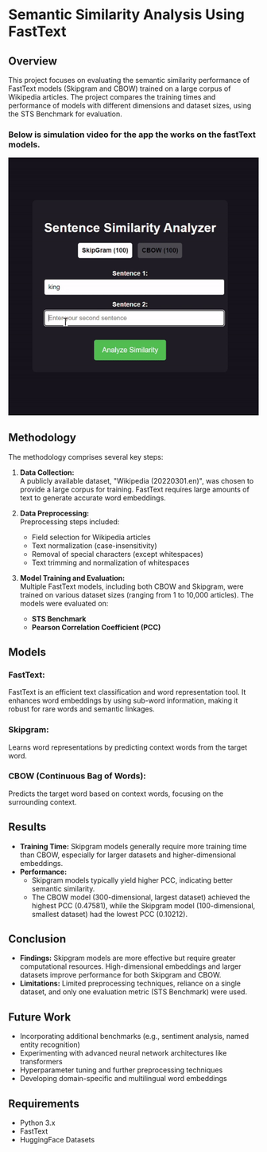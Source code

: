 # Semantic Similarity Analysis Using FastText

## Overview

This project focuses on evaluating the semantic similarity performance of FastText models (Skipgram and CBOW) trained on a large corpus of Wikipedia articles. The project compares the training times and performance of models with different dimensions and dataset sizes, using the STS Benchmark for evaluation.

### Below is simulation video for the app the works on the fastText models.

![Alt text](./gif%20folder/simulation.gif)

## Methodology

The methodology comprises several key steps:

1. **Data Collection:**  
   A publicly available dataset, "Wikipedia (20220301.en)", was chosen to provide a large corpus for training. FastText requires large amounts of text to generate accurate word embeddings.

2. **Data Preprocessing:**  
   Preprocessing steps included:

   - Field selection for Wikipedia articles
   - Text normalization (case-insensitivity)
   - Removal of special characters (except whitespaces)
   - Text trimming and normalization of whitespaces

3. **Model Training and Evaluation:**  
   Multiple FastText models, including both CBOW and Skipgram, were trained on various dataset sizes (ranging from 1 to 10,000 articles). The models were evaluated on:
   - **STS Benchmark**
   - **Pearson Correlation Coefficient (PCC)**

## Models

### **FastText**:

FastText is an efficient text classification and word representation tool. It enhances word embeddings by using sub-word information, making it robust for rare words and semantic linkages.

### **Skipgram**:

Learns word representations by predicting context words from the target word.

### **CBOW (Continuous Bag of Words)**:

Predicts the target word based on context words, focusing on the surrounding context.

## Results

- **Training Time:** Skipgram models generally require more training time than CBOW, especially for larger datasets and higher-dimensional embeddings.
- **Performance:**
  - Skipgram models typically yield higher PCC, indicating better semantic similarity.
  - The CBOW model (300-dimensional, largest dataset) achieved the highest PCC (0.47581), while the Skipgram model (100-dimensional, smallest dataset) had the lowest PCC (0.10212).

## Conclusion

- **Findings:** Skipgram models are more effective but require greater computational resources. High-dimensional embeddings and larger datasets improve performance for both Skipgram and CBOW.
- **Limitations:** Limited preprocessing techniques, reliance on a single dataset, and only one evaluation metric (STS Benchmark) were used.

## Future Work

- Incorporating additional benchmarks (e.g., sentiment analysis, named entity recognition)
- Experimenting with advanced neural network architectures like transformers
- Hyperparameter tuning and further preprocessing techniques
- Developing domain-specific and multilingual word embeddings

## Requirements

- Python 3.x
- FastText
- HuggingFace Datasets
